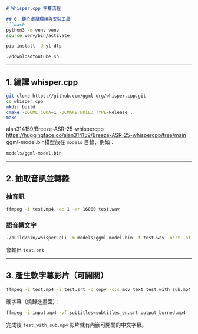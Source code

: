 ````markdown
# Whisper.cpp 字幕流程

## 0. 建立虛擬環境與安裝工具
```bash
python3 -m venv venv
source venv/bin/activate

pip install -U yt-dlp
````

```bash
./downloadYoutube.sh
```

---

## 1. 編譯 whisper.cpp

```bash
git clone https://github.com/ggml-org/whisper.cpp.git
cd whisper.cpp
mkdir build
cmake -DGGML_CUDA=1 -DCMAKE_BUILD_TYPE=Release ..
make
```

alan314159/Breeze-ASR-25-whispercpp 
https://huggingface.co/alan314159/Breeze-ASR-25-whispercpp/tree/main
ggml-model.bin模型放在 `models` 目錄，例如：

```
models/ggml-model.bin
```

---

## 2. 抽取音訊並轉錄

### 抽音訊

```bash
ffmpeg -i test.mp4 -ac 1 -ar 16000 test.wav
```

### 語音轉文字

```bash
./build/bin/whisper-cli -m models/ggml-model.bin -f test.wav -osrt -of test -l zh -t 8
```

會輸出 `test.srt`

---

## 3. 產生軟字幕影片（可開關）

```bash
ffmpeg -i test.mp4 -i test.srt -c copy -c:s mov_text test_with_sub.mp4
```

 硬字幕（燒錄進畫面）：
```bash
ffmpeg -i input.mp4 -vf subtitles=subtitles_en.srt output_burned.mp4
```

完成後 `test_with_sub.mp4` 影片就有內嵌可開關的中文字幕。
